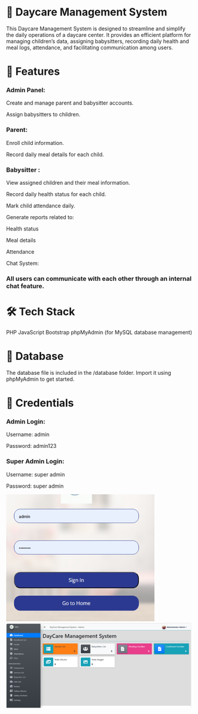 # 🧸 Daycare Management System
This Daycare Management System is designed to streamline and simplify the daily operations of a daycare center. It provides an efficient platform for managing children’s data, assigning babysitters, recording daily health and meal logs, attendance, and facilitating communication among users.

# 🚀 Features
### Admin Panel:

Create and manage parent and babysitter accounts.

Assign babysitters to children.

### Parent:

Enroll child information.

Record daily meal details for each child.

### Babysitter :

View assigned children and their meal information.

Record daily health status for each child.

Mark child attendance daily.

Generate reports related to:

Health status

Meal details

Attendance

Chat System:

 ### All users can communicate with each other through an internal chat feature.

# 🛠️ Tech Stack
PHP
JavaScript
Bootstrap
phpMyAdmin (for MySQL database management)

# 📂 Database
The database file is included in the /database folder. Import it using phpMyAdmin to get started.

# 🔐 Credentials
### Admin Login:

Username: admin

Password: admin123

### Super Admin Login:

Username: super admin

Password: super admin

<img src="img/login.PNG" alt="Login Screenshot" width="400"/>

<img src="img/dashboard.PNG" alt="Dashboard Screenshot" width="500"/>



